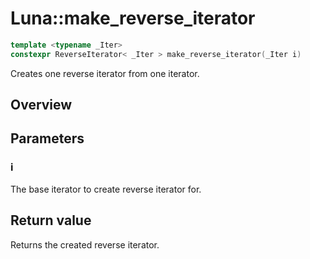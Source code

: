 # Luna::make_reverse_iterator

```c++
template <typename _Iter>
constexpr ReverseIterator< _Iter > make_reverse_iterator(_Iter i)
```

Creates one reverse iterator from one iterator. 

## Overview


## Parameters
### i
The base iterator to create reverse iterator for. 

## Return value
Returns the created reverse iterator. 


